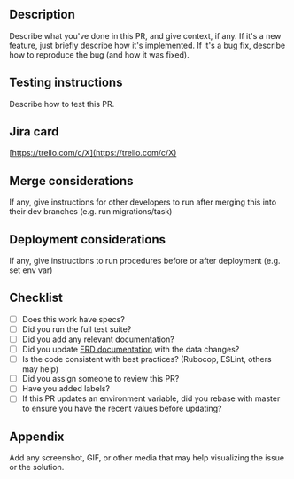 ## Description
Describe what you've done in this PR, and give context, if any. If it's a new feature, just briefly describe how it's implemented. If it's a bug fix, describe how to reproduce the bug (and how it was fixed).

## Testing instructions
Describe how to test this PR.

## Jira card
[https://trello.com/c/X](https://trello.com/c/X)

## Merge considerations
If any, give instructions for other developers to run after merging this into their dev branches (e.g. run migrations/task)

## Deployment considerations
If any, give instructions to run procedures before or after deployment (e.g. set env var)

## Checklist
<!--- Checklist of tasks. Put an `x` in all the boxes that apply: -->
- [ ] Does this work have specs?
- [ ] Did you run the full test suite?
- [ ] Did you add any relevant documentation?
- [ ] Did you update [ERD documentation](https://github.com/thefreerideinc/FreeRideBackend/wiki/ERD) with the data changes?
- [ ] Is the code consistent with best practices? (Rubocop, ESLint, others may help)
- [ ] Did you assign someone to review this PR?
- [ ] Have you added labels?
- [ ] If this PR updates an environment variable, did you rebase with master to ensure you have the recent values before updating?

## Appendix
Add any screenshot, GIF, or other media that may help visualizing the issue or the solution.